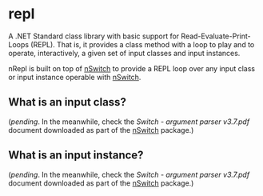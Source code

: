 # repl
A .NET Standard class library with basic support for Read-Evaluate-Print-Loops (REPL). That is, it provides a class method with a loop to play and to operate, interactively, a given set of input classes and input instances.

nRepl is built on top of [nSwitch](https://www.nuget.org/packages/nSwitch/) to provide a REPL loop over any input class or input instance operable with [nSwitch](https://www.nuget.org/packages/nSwitch/).

## What is an input class?
(_pending_. In the meanwhile, check the *Switch - argument parser v3.7.pdf* document downloaded as part of the [nSwitch](https://www.nuget.org/packages/nSwitch/) package.)

## What is an input instance?
(_pending_. In the meanwhile, check the *Switch - argument parser v3.7.pdf* document downloaded as part of the [nSwitch](https://www.nuget.org/packages/nSwitch/) package.)
